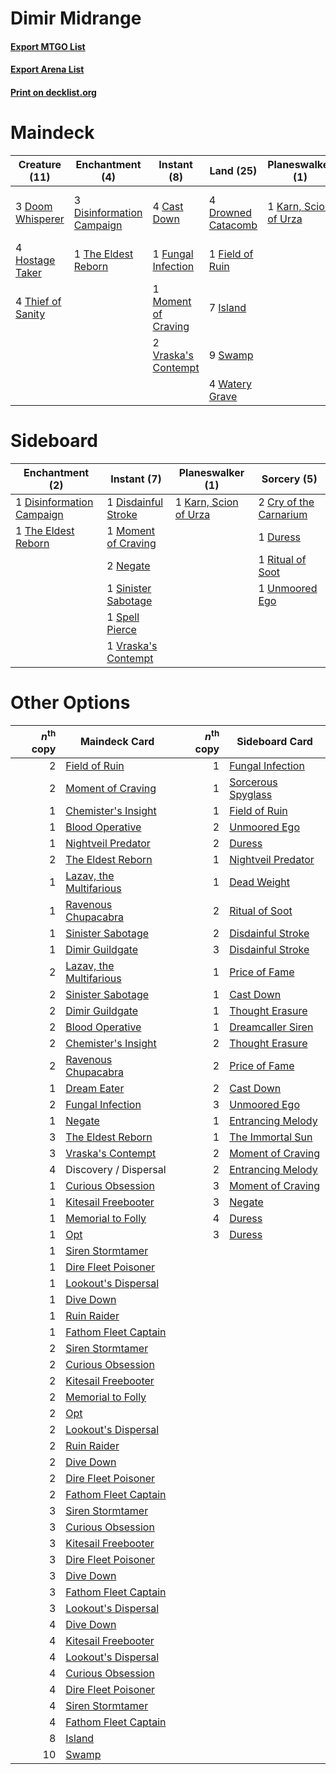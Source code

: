 # Dimir Midrange

#### [Export MTGO List](../collection/Dimir%20Midrange/Dimir%20Midrange.txt)
#### [Export Arena List](../collection/Dimir%20Midrange/Dimir%20Midrange_arena.txt)
#### [Print on decklist.org](http://decklist.org/?deckmain=4%09Cast%20Down%0A1%09Cry%20of%20the%20Carnarium%0A3%09Discovery%20/%20Dispersal%0A3%09Disinformation%20Campaign%0A3%09Doom%20Whisperer%0A4%09Drowned%20Catacomb%0A3%09Duress%0A1%09Field%20of%20Ruin%0A1%09Fungal%20Infection%0A4%09Hostage%20Taker%0A7%09Island%0A1%09Karn,%20Scion%20of%20Urza%0A1%09Moment%20of%20Craving%0A9%09Swamp%0A1%09The%20Eldest%20Reborn%0A4%09Thief%20of%20Sanity%0A4%09Thought%20Erasure%0A2%09Vraska's%20Contempt%0A4%09Watery%20Grave&deckside=2%09Cry%20of%20the%20Carnarium%0A1%09Disdainful%20Stroke%0A1%09Disinformation%20Campaign%0A1%09Duress%0A1%09Karn,%20Scion%20of%20Urza%0A1%09Moment%20of%20Craving%0A2%09Negate%0A1%09Ritual%20of%20Soot%0A1%09Sinister%20Sabotage%0A1%09Spell%20Pierce%0A1%09The%20Eldest%20Reborn%0A1%09Unmoored%20Ego%0A1%09Vraska's%20Contempt)
# Maindeck

|                                       Creature (11)                                        |                                          Enchantment (4)                                           |                                         Instant (8)                                          |                                          Land (25)                                          |                                        Planeswalker (1)                                        |                                           Sorcery (8)                                           |      Unknown (3)      |
|--------------------------------------------------------------------------------------------|----------------------------------------------------------------------------------------------------|----------------------------------------------------------------------------------------------|---------------------------------------------------------------------------------------------|------------------------------------------------------------------------------------------------|-------------------------------------------------------------------------------------------------|-----------------------|
|3 [Doom Whisperer](http://gatherer.wizards.com/Pages/Card/Details.aspx?multiverseid=452819) |3 [Disinformation Campaign](http://gatherer.wizards.com/Pages/Card/Details.aspx?multiverseid=452917)|4 [Cast Down](http://gatherer.wizards.com/Pages/Card/Details.aspx?multiverseid=442969)        |4 [Drowned Catacomb](http://gatherer.wizards.com/Pages/Card/Details.aspx?multiverseid=430633)|1 [Karn, Scion of Urza](http://gatherer.wizards.com/Pages/Card/Details.aspx?multiverseid=442889)|1 [Cry of the Carnarium](http://gatherer.wizards.com/Pages/Card/Details.aspx?multiverseid=457214)|3 Discovery / Dispersal|
|4 [Hostage Taker](http://gatherer.wizards.com/Pages/Card/Details.aspx?multiverseid=435379)  |1 [The Eldest Reborn](http://gatherer.wizards.com/Pages/Card/Details.aspx?multiverseid=442978)      |1 [Fungal Infection](http://gatherer.wizards.com/Pages/Card/Details.aspx?multiverseid=442982) |1 [Field of Ruin](http://gatherer.wizards.com/Pages/Card/Details.aspx?multiverseid=435415)   |                                                                                                |3 [Duress](http://gatherer.wizards.com/Pages/Card/Details.aspx?multiverseid=14557)               |                       |
|4 [Thief of Sanity](http://gatherer.wizards.com/Pages/Card/Details.aspx?multiverseid=452955)|                                                                                                    |1 [Moment of Craving](http://gatherer.wizards.com/Pages/Card/Details.aspx?multiverseid=439736)|7 [Island](http://gatherer.wizards.com/Pages/Card/Details.aspx?multiverseid=439857)          |                                                                                                |4 [Thought Erasure](http://gatherer.wizards.com/Pages/Card/Details.aspx?multiverseid=452956)     |                       |
|                                                                                            |                                                                                                    |2 [Vraska's Contempt](http://gatherer.wizards.com/Pages/Card/Details.aspx?multiverseid=435283)|9 [Swamp](http://gatherer.wizards.com/Pages/Card/Details.aspx?multiverseid=439858)           |                                                                                                |                                                                                                 |                       |
|                                                                                            |                                                                                                    |                                                                                              |4 [Watery Grave](http://gatherer.wizards.com/Pages/Card/Details.aspx?multiverseid=405114)    |                                                                                                |                                                                                                 |                       |


# Sideboard

|                                          Enchantment (2)                                           |                                         Instant (7)                                          |                                        Planeswalker (1)                                        |                                           Sorcery (5)                                           |
|----------------------------------------------------------------------------------------------------|----------------------------------------------------------------------------------------------|------------------------------------------------------------------------------------------------|-------------------------------------------------------------------------------------------------|
|1 [Disinformation Campaign](http://gatherer.wizards.com/Pages/Card/Details.aspx?multiverseid=452917)|1 [Disdainful Stroke](http://gatherer.wizards.com/Pages/Card/Details.aspx?multiverseid=420705)|1 [Karn, Scion of Urza](http://gatherer.wizards.com/Pages/Card/Details.aspx?multiverseid=442889)|2 [Cry of the Carnarium](http://gatherer.wizards.com/Pages/Card/Details.aspx?multiverseid=457214)|
|1 [The Eldest Reborn](http://gatherer.wizards.com/Pages/Card/Details.aspx?multiverseid=442978)      |1 [Moment of Craving](http://gatherer.wizards.com/Pages/Card/Details.aspx?multiverseid=439736)|                                                                                                |1 [Duress](http://gatherer.wizards.com/Pages/Card/Details.aspx?multiverseid=14557)               |
|                                                                                                    |2 [Negate](http://gatherer.wizards.com/Pages/Card/Details.aspx?multiverseid=423707)           |                                                                                                |1 [Ritual of Soot](http://gatherer.wizards.com/Pages/Card/Details.aspx?multiverseid=452834)      |
|                                                                                                    |1 [Sinister Sabotage](http://gatherer.wizards.com/Pages/Card/Details.aspx?multiverseid=452804)|                                                                                                |1 [Unmoored Ego](http://gatherer.wizards.com/Pages/Card/Details.aspx?multiverseid=452962)        |
|                                                                                                    |1 [Spell Pierce](http://gatherer.wizards.com/Pages/Card/Details.aspx?multiverseid=425876)     |                                                                                                |                                                                                                 |
|                                                                                                    |1 [Vraska's Contempt](http://gatherer.wizards.com/Pages/Card/Details.aspx?multiverseid=435283)|                                                                                                |                                                                                                 |


# Other Options

|*n*<sup>th</sup> copy|                                          Maindeck Card                                           |*n*<sup>th</sup> copy|                                       Sideboard Card                                        |
|--------------------:|--------------------------------------------------------------------------------------------------|--------------------:|---------------------------------------------------------------------------------------------|
|                    2|[Field of Ruin](http://gatherer.wizards.com/Pages/Card/Details.aspx?multiverseid=435415)          |                    1|[Fungal Infection](http://gatherer.wizards.com/Pages/Card/Details.aspx?multiverseid=442982)  |
|                    2|[Moment of Craving](http://gatherer.wizards.com/Pages/Card/Details.aspx?multiverseid=439736)      |                    1|[Sorcerous Spyglass](http://gatherer.wizards.com/Pages/Card/Details.aspx?multiverseid=435407)|
|                    1|[Chemister's Insight](http://gatherer.wizards.com/Pages/Card/Details.aspx?multiverseid=452782)    |                    1|[Field of Ruin](http://gatherer.wizards.com/Pages/Card/Details.aspx?multiverseid=435415)     |
|                    1|[Blood Operative](http://gatherer.wizards.com/Pages/Card/Details.aspx?multiverseid=452813)        |                    2|[Unmoored Ego](http://gatherer.wizards.com/Pages/Card/Details.aspx?multiverseid=452962)      |
|                    1|[Nightveil Predator](http://gatherer.wizards.com/Pages/Card/Details.aspx?multiverseid=452941)     |                    2|[Duress](http://gatherer.wizards.com/Pages/Card/Details.aspx?multiverseid=14557)             |
|                    2|[The Eldest Reborn](http://gatherer.wizards.com/Pages/Card/Details.aspx?multiverseid=442978)      |                    1|[Nightveil Predator](http://gatherer.wizards.com/Pages/Card/Details.aspx?multiverseid=452941)|
|                    1|[Lazav, the Multifarious](http://gatherer.wizards.com/Pages/Card/Details.aspx?multiverseid=452934)|                    1|[Dead Weight](http://gatherer.wizards.com/Pages/Card/Details.aspx?multiverseid=452817)       |
|                    1|[Ravenous Chupacabra](http://gatherer.wizards.com/Pages/Card/Details.aspx?multiverseid=442093)    |                    2|[Ritual of Soot](http://gatherer.wizards.com/Pages/Card/Details.aspx?multiverseid=452834)    |
|                    1|[Sinister Sabotage](http://gatherer.wizards.com/Pages/Card/Details.aspx?multiverseid=452804)      |                    2|[Disdainful Stroke](http://gatherer.wizards.com/Pages/Card/Details.aspx?multiverseid=420705) |
|                    1|[Dimir Guildgate](http://gatherer.wizards.com/Pages/Card/Details.aspx?multiverseid=376306)        |                    3|[Disdainful Stroke](http://gatherer.wizards.com/Pages/Card/Details.aspx?multiverseid=420705) |
|                    2|[Lazav, the Multifarious](http://gatherer.wizards.com/Pages/Card/Details.aspx?multiverseid=452934)|                    1|[Price of Fame](http://gatherer.wizards.com/Pages/Card/Details.aspx?multiverseid=452833)     |
|                    2|[Sinister Sabotage](http://gatherer.wizards.com/Pages/Card/Details.aspx?multiverseid=452804)      |                    1|[Cast Down](http://gatherer.wizards.com/Pages/Card/Details.aspx?multiverseid=442969)         |
|                    2|[Dimir Guildgate](http://gatherer.wizards.com/Pages/Card/Details.aspx?multiverseid=376306)        |                    1|[Thought Erasure](http://gatherer.wizards.com/Pages/Card/Details.aspx?multiverseid=452956)   |
|                    2|[Blood Operative](http://gatherer.wizards.com/Pages/Card/Details.aspx?multiverseid=452813)        |                    1|[Dreamcaller Siren](http://gatherer.wizards.com/Pages/Card/Details.aspx?multiverseid=435206) |
|                    2|[Chemister's Insight](http://gatherer.wizards.com/Pages/Card/Details.aspx?multiverseid=452782)    |                    2|[Thought Erasure](http://gatherer.wizards.com/Pages/Card/Details.aspx?multiverseid=452956)   |
|                    2|[Ravenous Chupacabra](http://gatherer.wizards.com/Pages/Card/Details.aspx?multiverseid=442093)    |                    2|[Price of Fame](http://gatherer.wizards.com/Pages/Card/Details.aspx?multiverseid=452833)     |
|                    1|[Dream Eater](http://gatherer.wizards.com/Pages/Card/Details.aspx?multiverseid=452788)            |                    2|[Cast Down](http://gatherer.wizards.com/Pages/Card/Details.aspx?multiverseid=442969)         |
|                    2|[Fungal Infection](http://gatherer.wizards.com/Pages/Card/Details.aspx?multiverseid=442982)       |                    3|[Unmoored Ego](http://gatherer.wizards.com/Pages/Card/Details.aspx?multiverseid=452962)      |
|                    1|[Negate](http://gatherer.wizards.com/Pages/Card/Details.aspx?multiverseid=423707)                 |                    1|[Entrancing Melody](http://gatherer.wizards.com/Pages/Card/Details.aspx?multiverseid=435207) |
|                    3|[The Eldest Reborn](http://gatherer.wizards.com/Pages/Card/Details.aspx?multiverseid=442978)      |                    1|[The Immortal Sun](http://gatherer.wizards.com/Pages/Card/Details.aspx?multiverseid=439844)  |
|                    3|[Vraska's Contempt](http://gatherer.wizards.com/Pages/Card/Details.aspx?multiverseid=435283)      |                    2|[Moment of Craving](http://gatherer.wizards.com/Pages/Card/Details.aspx?multiverseid=439736) |
|                    4|Discovery / Dispersal                                                                             |                    2|[Entrancing Melody](http://gatherer.wizards.com/Pages/Card/Details.aspx?multiverseid=435207) |
|                    1|[Curious Obsession](http://gatherer.wizards.com/Pages/Card/Details.aspx?multiverseid=439692)      |                    3|[Moment of Craving](http://gatherer.wizards.com/Pages/Card/Details.aspx?multiverseid=439736) |
|                    1|[Kitesail Freebooter](http://gatherer.wizards.com/Pages/Card/Details.aspx?multiverseid=435264)    |                    3|[Negate](http://gatherer.wizards.com/Pages/Card/Details.aspx?multiverseid=423707)            |
|                    1|[Memorial to Folly](http://gatherer.wizards.com/Pages/Card/Details.aspx?multiverseid=443130)      |                    4|[Duress](http://gatherer.wizards.com/Pages/Card/Details.aspx?multiverseid=14557)             |
|                    1|[Opt](http://gatherer.wizards.com/Pages/Card/Details.aspx?multiverseid=442948)                    |                    3|[Duress](http://gatherer.wizards.com/Pages/Card/Details.aspx?multiverseid=14557)             |
|                    1|[Siren Stormtamer](http://gatherer.wizards.com/Pages/Card/Details.aspx?multiverseid=435232)       |                     |                                                                                             |
|                    1|[Dire Fleet Poisoner](http://gatherer.wizards.com/Pages/Card/Details.aspx?multiverseid=439725)    |                     |                                                                                             |
|                    1|[Lookout's Dispersal](http://gatherer.wizards.com/Pages/Card/Details.aspx?multiverseid=435214)    |                     |                                                                                             |
|                    1|[Dive Down](http://gatherer.wizards.com/Pages/Card/Details.aspx?multiverseid=435205)              |                     |                                                                                             |
|                    1|[Ruin Raider](http://gatherer.wizards.com/Pages/Card/Details.aspx?multiverseid=435272)            |                     |                                                                                             |
|                    1|[Fathom Fleet Captain](http://gatherer.wizards.com/Pages/Card/Details.aspx?multiverseid=435260)   |                     |                                                                                             |
|                    2|[Siren Stormtamer](http://gatherer.wizards.com/Pages/Card/Details.aspx?multiverseid=435232)       |                     |                                                                                             |
|                    2|[Curious Obsession](http://gatherer.wizards.com/Pages/Card/Details.aspx?multiverseid=439692)      |                     |                                                                                             |
|                    2|[Kitesail Freebooter](http://gatherer.wizards.com/Pages/Card/Details.aspx?multiverseid=435264)    |                     |                                                                                             |
|                    2|[Memorial to Folly](http://gatherer.wizards.com/Pages/Card/Details.aspx?multiverseid=443130)      |                     |                                                                                             |
|                    2|[Opt](http://gatherer.wizards.com/Pages/Card/Details.aspx?multiverseid=442948)                    |                     |                                                                                             |
|                    2|[Lookout's Dispersal](http://gatherer.wizards.com/Pages/Card/Details.aspx?multiverseid=435214)    |                     |                                                                                             |
|                    2|[Ruin Raider](http://gatherer.wizards.com/Pages/Card/Details.aspx?multiverseid=435272)            |                     |                                                                                             |
|                    2|[Dive Down](http://gatherer.wizards.com/Pages/Card/Details.aspx?multiverseid=435205)              |                     |                                                                                             |
|                    2|[Dire Fleet Poisoner](http://gatherer.wizards.com/Pages/Card/Details.aspx?multiverseid=439725)    |                     |                                                                                             |
|                    2|[Fathom Fleet Captain](http://gatherer.wizards.com/Pages/Card/Details.aspx?multiverseid=435260)   |                     |                                                                                             |
|                    3|[Siren Stormtamer](http://gatherer.wizards.com/Pages/Card/Details.aspx?multiverseid=435232)       |                     |                                                                                             |
|                    3|[Curious Obsession](http://gatherer.wizards.com/Pages/Card/Details.aspx?multiverseid=439692)      |                     |                                                                                             |
|                    3|[Kitesail Freebooter](http://gatherer.wizards.com/Pages/Card/Details.aspx?multiverseid=435264)    |                     |                                                                                             |
|                    3|[Dire Fleet Poisoner](http://gatherer.wizards.com/Pages/Card/Details.aspx?multiverseid=439725)    |                     |                                                                                             |
|                    3|[Dive Down](http://gatherer.wizards.com/Pages/Card/Details.aspx?multiverseid=435205)              |                     |                                                                                             |
|                    3|[Fathom Fleet Captain](http://gatherer.wizards.com/Pages/Card/Details.aspx?multiverseid=435260)   |                     |                                                                                             |
|                    3|[Lookout's Dispersal](http://gatherer.wizards.com/Pages/Card/Details.aspx?multiverseid=435214)    |                     |                                                                                             |
|                    4|[Dive Down](http://gatherer.wizards.com/Pages/Card/Details.aspx?multiverseid=435205)              |                     |                                                                                             |
|                    4|[Kitesail Freebooter](http://gatherer.wizards.com/Pages/Card/Details.aspx?multiverseid=435264)    |                     |                                                                                             |
|                    4|[Lookout's Dispersal](http://gatherer.wizards.com/Pages/Card/Details.aspx?multiverseid=435214)    |                     |                                                                                             |
|                    4|[Curious Obsession](http://gatherer.wizards.com/Pages/Card/Details.aspx?multiverseid=439692)      |                     |                                                                                             |
|                    4|[Dire Fleet Poisoner](http://gatherer.wizards.com/Pages/Card/Details.aspx?multiverseid=439725)    |                     |                                                                                             |
|                    4|[Siren Stormtamer](http://gatherer.wizards.com/Pages/Card/Details.aspx?multiverseid=435232)       |                     |                                                                                             |
|                    4|[Fathom Fleet Captain](http://gatherer.wizards.com/Pages/Card/Details.aspx?multiverseid=435260)   |                     |                                                                                             |
|                    8|[Island](http://gatherer.wizards.com/Pages/Card/Details.aspx?multiverseid=439857)                 |                     |                                                                                             |
|                   10|[Swamp](http://gatherer.wizards.com/Pages/Card/Details.aspx?multiverseid=439858)                  |                     |                                                                                             |

